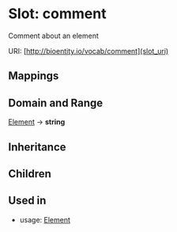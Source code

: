 # Slot: comment


Comment about an element

URI: [http://bioentity.io/vocab/comment](slot_uri)
## Mappings

## Domain and Range

[Element](Element.md) -> **string**
## Inheritance

## Children

## Used in

 *  usage: [Element](Element.md)
